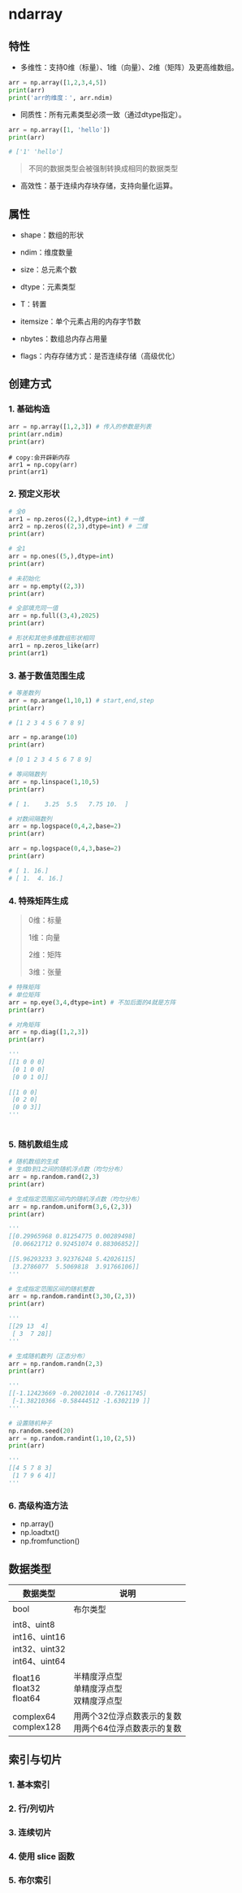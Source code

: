 # ndarray

## 特性

- 多维性：支持0维（标量）、1维（向量）、2维（矩阵）及更高维数组。

```python
arr = np.array([1,2,3,4,5])
print(arr)
print('arr的维度：', arr.ndim)
```

- 同质性：所有元素类型必须一致（通过dtype指定）。

```python
arr = np.array([1, 'hello'])
print(arr)

# ['1' 'hello']
```

> 不同的数据类型会被强制转换成相同的数据类型

- 高效性：基于连续内存块存储，支持向量化运算。

## 属性

- shape：数组的形状
- ndim：维度数量
- size：总元素个数
- dtype：元素类型

- T：转置
- itemsize：单个元素占用的内存字节数
- nbytes：数组总内存占用量
- flags：内存存储方式：是否连续存储（高级优化）

## 创建方式

### 1. 基础构造

```python
arr = np.array([1,2,3]) # 传入的参数是列表
print(arr.ndim)
print(arr)
```

```
# copy:会开辟新内存
arr1 = np.copy(arr)
print(arr1)
```

### 2. 预定义形状

```python
# 全0
arr1 = np.zeros((2,),dtype=int) # 一维
arr2 = np.zeros((2,3),dtype=int) # 二维
print(arr)
```

```python
# 全1
arr = np.ones((5,),dtype=int)
print(arr)
```

 ```python
 # 未初始化
 arr = np.empty((2,3))
 print(arr)
 ```

```python
# 全部填充同一值
arr = np.full((3,4),2025)
print(arr)
```

```python
# 形状和其他多维数组形状相同
arr1 = np.zeros_like(arr)
print(arr1)
```

### 3. 基于数值范围生成

```python
# 等差数列
arr = np.arange(1,10,1) # start,end,step
print(arr)

# [1 2 3 4 5 6 7 8 9]

arr = np.arange(10)
print(arr)

# [0 1 2 3 4 5 6 7 8 9]
```

```python
# 等间隔数列
arr = np.linspace(1,10,5)
print(arr)

# [ 1.    3.25  5.5   7.75 10.  ]
```

```python
# 对数间隔数列
arr = np.logspace(0,4,2,base=2)
print(arr)

arr = np.logspace(0,4,3,base=2)
print(arr)

# [ 1. 16.]
# [ 1.  4. 16.]
```

### 4. 特殊矩阵生成

> 0维：标量
>
> 1维：向量
>
> 2维：矩阵
>
> 3维：张量

```python
# 特殊矩阵
# 单位矩阵
arr = np.eye(3,4,dtype=int) # 不加后面的4就是方阵
print(arr)

# 对角矩阵
arr = np.diag([1,2,3])
print(arr)

'''
[[1 0 0 0]
 [0 1 0 0]
 [0 0 1 0]]
 
[[1 0 0]
 [0 2 0]
 [0 0 3]]
'''



```

### 5. 随机数组生成

```python
# 随机数组的生成
# 生成0到1之间的随机浮点数（均匀分布）
arr = np.random.rand(2,3)
print(arr)

# 生成指定范围区间内的随机浮点数（均匀分布）
arr = np.random.uniform(3,6,(2,3))
print(arr)

'''
[[0.29965968 0.81254775 0.00289498]
 [0.06621712 0.92451074 0.88306852]]
 
[[5.96293233 3.92376248 5.42026115]
 [3.2786077  5.5069818  3.91766106]]
'''
```

```python
# 生成指定范围区间的随机整数
arr = np.random.randint(3,30,(2,3))
print(arr)

'''
[[29 13  4]
 [ 3  7 28]]
'''
```

```python
# 生成随机数列（正态分布）
arr = np.random.randn(2,3)
print(arr)

'''
[[-1.12423669 -0.20021014 -0.72611745]
 [-1.38210366 -0.58444512 -1.6302119 ]]
'''
```

```python
# 设置随机种子
np.random.seed(20)
arr = np.random.randint(1,10,(2,5))
print(arr)

'''
[[4 5 7 8 3]
 [1 7 9 6 4]]
'''
```

### 6. 高级构造方法

- np.array()
- np.loadtxt()
- np.fromfunction()

## 数据类型

| 数据类型                                                     | 说明                                                       |
| ------------------------------------------------------------ | ---------------------------------------------------------- |
| bool                                                         | 布尔类型                                                   |
| int8、uint8<br />int16、uint16<br />int32、uint32<br />int64、uint64 |                                                            |
| float16<br />float32<br />float64                            | 半精度浮点型<br />单精度浮点型<br />双精度浮点型           |
| complex64<br />complex128                                    | 用两个32位浮点数表示的复数<br />用两个64位浮点数表示的复数 |

## 索引与切片

### 1. 基本索引

### 2. 行/列切片

### 3. 连续切片

### 4. 使用 slice 函数

### 5. 布尔索引